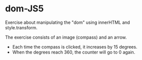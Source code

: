 # dom-JS5

Exercise about manipulating the "dom" using innerHTML and style.transform.

The exercise consists of an image (compass) and an arrow.

- Each time the compass is clicked, it increases by 15 degrees.
- When the degrees reach 360, the counter will go to 0 again.